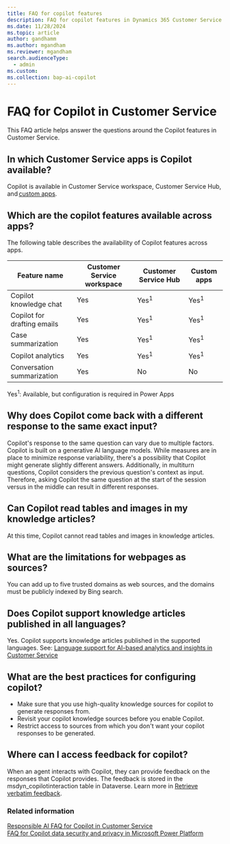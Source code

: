 ```yaml
---
title: FAQ for copilot features
description: FAQ for copilot features in Dynamics 365 Customer Service.
ms.date: 11/28/2024
ms.topic: article
author: gandhamm
ms.author: mgandham
ms.reviewer: mgandham
search.audienceType: 
  - admin
ms.custom: 
ms.collection: bap-ai-copilot
---
```


# FAQ for Copilot in Customer Service

This FAQ article helps answer the questions around the Copilot features in Customer Service.

## In which Customer Service apps is Copilot available?  

Copilot is available in Customer Service workspace, Customer Service Hub, and [custom apps](../administer/copilot-powerapps-settings.md). 

## Which are the copilot features available across apps?

The following table describes the availability of Copilot features across apps.

| Feature name | Customer Service workspace | Customer Service Hub | Custom apps |
| ------- | ----- | -------- | ----- | 
| Copilot knowledge chat| Yes | Yes<sup>1</sup> | Yes<sup>1</sup> |
| Copilot for drafting emails| Yes | Yes<sup>1</sup>  |Yes<sup>1</sup> |
| Case summarization| Yes  | Yes<sup>1</sup> | Yes<sup>1</sup> |
| Copilot analytics| Yes | Yes<sup>1</sup> | Yes<sup>1</sup> |
| Conversation summarization| Yes | No | No |

Yes<sup>1</sup>: Available, but configuration is required in Power Apps 


## Why does Copilot come back with a different response to the same exact input? 

Copilot's response to the same question can vary due to multiple factors. Copilot is built on a generative AI language models. While measures are in place to minimize response variability, there's a possibility that Copilot might generate slightly different answers. Additionally, in multiturn questions, Copilot considers the previous question's context as input. Therefore, asking Copilot the same question at the start of the session versus in the middle can result in different responses.

## Can Copilot read tables and images in my knowledge articles?
 At this time, Copilot cannot read tables and images in knowledge articles. 

## What are the limitations for webpages as sources? 

You can add up to five trusted domains as web sources, and the domains must be publicly indexed by Bing search. 

## Does Copilot support knowledge articles published in all languages? 

Yes. Copilot supports knowledge articles published in the supported languages. See: 
[Language support for AI-based analytics and insights in Customer Service](cs-region-availability-service-limits.md#language-support-for-ai-based-analytics-and-insights-in-customer-service)

## What are the best practices for configuring copilot?
 
- Make sure that you use high-quality knowledge sources for copilot to generate responses from.
- Revisit your copilot knowledge sources before you enable Copilot.
- Restrict access to sources from which you don't want your copilot responses to be generated.

## Where can I access feedback for copilot?
When an agent interacts with Copilot, they can provide feedback on the responses that Copilot provides. The feedback is stored in the msdyn_copilotinteraction table in Dataverse. Learn more in [Retrieve verbatim feedback](../develop/download-copilot-transcript-data.md#retrieve-verbatim-feedback).

### Related information

[Responsible AI FAQ for Copilot in Customer Service](../implement/faq-responsible-ai-copilot.md)  
[FAQ for Copilot data security and privacy in Microsoft Power Platform](/power-platform/faqs-copilot-data-security-privacy)  